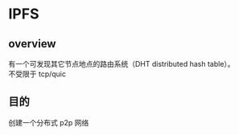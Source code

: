 # IPFS

## overview

有一个可发现其它节点地点的路由系统（DHT distributed hash table）。  
不受限于 tcp/quic

## 目的

创建一个分布式 p2p 网络
